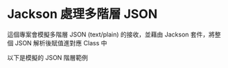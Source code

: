 # Jackson 處理多階層 JSON 
這個專案會模擬多階層 JSON (text/plain) 的接收，並藉由 Jackson 套件，將整個 JSON 解析後賦值進對應 Class 中

以下是模擬的 JSON 階層範例
